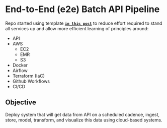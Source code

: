 # End-to-End (e2e) Batch API Pipeline

Repo started using template **[`in this post`](https://www.startdataengineering.com/post/data-engineering-projects-with-free-template/)** to reduce effort required to stand all services up and allow more efficient learning of principles around:
- API
- AWS
    - EC2
    - EMR
    - S3
- Docker
- Airflow
- Terraform (IaC)
- Github Workflows
- CI/CD

## Objective

Deploy system that will get data from API on a scheduled cadence, ingest, store, model, transform, and visualize this data using cloud-based systems. 


